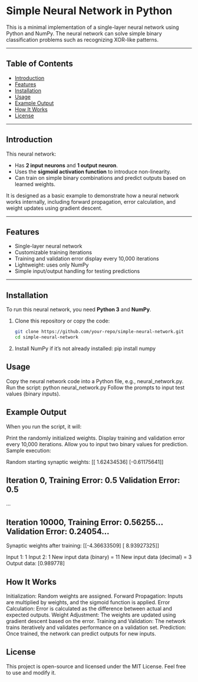# Simple Neural Network in Python

This is a minimal implementation of a single-layer neural network using Python and NumPy. The neural network can solve simple binary classification problems such as recognizing XOR-like patterns.

---

## Table of Contents

- [Introduction](#introduction)
- [Features](#features)
- [Installation](#installation)
- [Usage](#usage)
- [Example Output](#example-output)
- [How It Works](#how-it-works)
- [License](#license)

---

## Introduction

This neural network:
- Has **2 input neurons** and **1 output neuron**.
- Uses the **sigmoid activation function** to introduce non-linearity.
- Can train on simple binary combinations and predict outputs based on learned weights.

It is designed as a basic example to demonstrate how a neural network works internally, including forward propagation, error calculation, and weight updates using gradient descent.

---

## Features

- Single-layer neural network
- Customizable training iterations
- Training and validation error display every 10,000 iterations
- Lightweight: uses only NumPy
- Simple input/output handling for testing predictions

---

## Installation

To run this neural network, you need **Python 3** and **NumPy**.

1. Clone this repository or copy the code:
   ```bash
   git clone https://github.com/your-repo/simple-neural-network.git
   cd simple-neural-network

2. Install NumPy if it’s not already installed:
    pip install numpy

## Usage
Copy the neural network code into a Python file, e.g., neural_network.py.
Run the script:
python neural_network.py
Follow the prompts to input test values (binary inputs).

## Example Output
When you run the script, it will:

Print the randomly initialized weights.
Display training and validation error every 10,000 iterations.
Allow you to input two binary values for prediction.
Sample execution:

Random starting synaptic weights:
[[ 1.62434536]
 [-0.61175641]]

Iteration 0,
Training Error: 0.5
Validation Error: 0.5
-------------------------------------------------------
...

Iteration 10000,
Training Error: 0.56255...
Validation Error: 0.24054...
-------------------------------------------------------

Synaptic weights after training:
[[-4.36633509]
 [ 8.93927325]]

Input 1: 1
Input 2: 1
New input data (binary) = 11
New input data (decimal) = 3
Output data: 
[0.989778]

## How It Works
Initialization: Random weights are assigned.
Forward Propagation: Inputs are multiplied by weights, and the sigmoid function is applied.
Error Calculation: Error is calculated as the difference between actual and expected outputs.
Weight Adjustment: The weights are updated using gradient descent based on the error.
Training and Validation: The network trains iteratively and validates performance on a validation set.
Prediction: Once trained, the network can predict outputs for new inputs.

## License
This project is open-source and licensed under the MIT License. Feel free to use and modify it.
